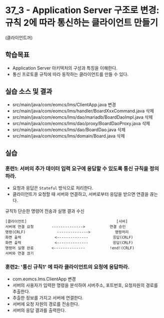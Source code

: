 # 37_3 - Application Server 구조로 변경: 규칙 2에 따라 통신하는 클라이언트 만들기
(클라이언트꺼)
  
## 학습목표

- Application Server 아키텍처의 구성과 특징을 이해한다.
- 통신 프로토콜 규칙에 따라 동작하는 클라이언트를 만들 수 있다.  

## 실습 소스 및 결과

- src/main/java/com/eomcs/lms/ClientApp.java 변경
- src/main/java/com/eomcs/lms/handler/BoardXxxCommand.java 삭제
- src/main/java/com/eomcs/lms/dao/mariadb/BoardDaoImpl.java 삭제
- src/main/java/com/eomcs/lms/dao/proxy/BoardDaoProxy.java 삭제
- src/main/java/com/eomcs/lms/dao/BoardDao.java 삭제
- src/main/java/com/eomcs/lms/domain/Board.java 삭제
 

## 실습  

### 훈련1: 서버의 추가 데이터 입력 요구에 응답할 수 있도록 통신 규칙을 정의하라.

- 요청과 응답은 `Stateful` 방식으로 처리한다. 
- 클라이언트가 요청할 때 서버와 연결하고, 서버로부터 응답을 받으면 연결을 끊는다. 

규칙1) 단순한 명령어 전송과 실행 결과 수신

```
[클라이언트]                                        [서버]
서버에 연결 요청        -------------->           연결 승인
명령(CRLF)              -------------->           명령처리
화면 출력               <--------------           응답(CRLF)
화면 출력               <--------------           응답(CRLF)
명령어 실행 완료        <--------------           !end!(CRLF)
서버와 연결 끊기
```

### 훈련2: '통신 규칙1' 에 따라 클라이언트의 요청에 응답하라. 

- com.eomcs.lms.ClientApp 변경
 - 서버의 사용자가 입력한 명령을 분석하여 서버주소, 포트번호, 요청자원의 경로를 추출한다.
 - 추출한 정보를 가지고 서버에 연결한다.
 - 서버에 요청 자원의 경로를 전송한다. 
 - 서버의 응답 결과를 출력한다. 
  